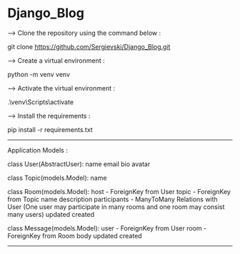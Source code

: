 # Django_Blog

--> Clone the repository using the command below :

git clone https://github.com/Sergievski/Django_Blog.git

--> Create a virtual environment :

python -m venv venv

--> Activate the virtual environment :

.\venv\Scripts\activate

--> Install the requirements :

pip install -r requirements.txt

--------------------------------------------------------------------------------------------------------------------------------------------------------------------
Application Models : 
    
class User(AbstractUser):
    name 
    email 
    bio 
    avatar 
    
class Topic(models.Model):
    name   

class Room(models.Model):
    host - ForeignKey from User
    topic - ForeignKey from Topic 
    name
    description 
    participants - ManyToMany Relations with User (One user may participate in many rooms and one room may consist many users)
    updated
    created 
    
class Message(models.Model):
    user - ForeignKey from User
    room - ForeignKey from Room 
    body
    updated 
    created 
    
 -------------------------------------------------------------------------------------------------------------------------------------------------------------------
   
